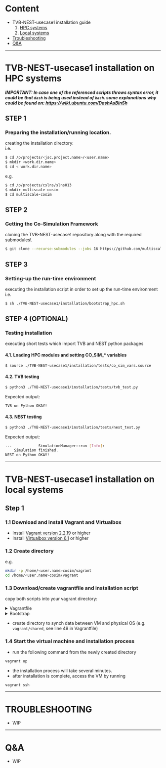 # Content
* TVB-NEST-usecase1 installation guide
  1. [HPC systems](#TVB-NEST-usecase1-installation-on-HPC-systems)
  2. [Local systems](#TVB-NEST-usecase1-installation-on-local-systems)
* [Troubleshooting](#Troubleshooting)
* [Q&A](#Q&A)

---

# TVB-NEST-usecase1 installation on HPC systems

##### IMPORTANT: In case one of the referenced scripts throws syntax error, it could be that `dash` is being used instead of `bash`. some explanations why could be found on: https://wiki.ubuntu.com/DashAsBinSh

## STEP 1
### Preparing the installation/running location.
creating the installation directory:\
i.e.
 ``` sh
$ cd /p/projects/<jsc.project.name>/<user.name>
$ mkdir <work.dir.name>
$ cd < work.dir.name>
```
e.g.
``` sh
$ cd /p/projects/cslns/slns013
$ mkdir multiscale-cosim
$ cd multiscale-cosim
```

## STEP 2
### Getting the Co-Simulation Framework
cloning the TVB-NEST-usecase1 repository along with the required submodules\
``` sh
$ git clone --recurse-submodules --jobs 16 https://github.com/multiscale-cosim/TVB-NEST-usecase1.git
```

## STEP 3
### Setting-up the run-time environment
executing the installation script in order to set up the run-time environment\
i.e.
``` sh
$ sh ./TVB-NEST-usecase1/installation/bootstrap_hpc.sh
```

## STEP 4 (OPTIONAL)
### Testing installation 
executing short tests which import TVB and NEST python packages
#### 4.1. Loading HPC modules and setting CO_SIM_* variables
``` sh
$ source ./TVB-NEST-usecase1/installation/tests/co_sim_vars.source
```

#### 4.2. TVB testing
``` sh
$ python3 ./TVB-NEST-usecase1/installation/tests/tvb_test.py
```
Expected output:
``` sh
TVB on Python OKAY!
```

#### 4.3. NEST testing
``` sh
$ python3 ./TVB-NEST-usecase1/installation/tests/nest_test.py
```
Expected output:
``` sh
...            SimulationManager::run [Info]:
    Simulation finished.
NEST on Python OKAY!
```

---

# TVB-NEST-usecase1 installation on local systems

## Step 1
### 1.1 Download and install Vagrant and Virtualbox
- Install [Vagrant version 2.2.19](https://www.vagrantup.com/) or higher
- Install [Virtualbox version 6.1](https://www.virtualbox.org/) or higher

### 1.2 Create directory
e.g.
``` sh
mkdir -p /home/<user.name>cosim/vagrant
cd /home/<user.name>cosim/vagrant
```

### 1.3 Download/create vagrantfile and installation script
copy both scripts into your vagrant directory:
<details>
  <summary>Vagrantfile</summary>
  
  ``` sh
  # -*- mode: ruby -*-
  # vi: set ft=ruby :

  # All Vagrant configuration is done below. The "2" in Vagrant.configure
  # configures the configuration version (we support older styles for
  # backwards compatibility). Please don't change it unless you know what
  # you're doing.
  Vagrant.configure("2") do |config|
    # The most common configuration options are documented and commented below.
    # For a complete reference, please see the online documentation at
    # https://docs.vagrantup.com.

    # Every Vagrant development environment requires a box. You can search for
    # boxes at https://vagrantcloud.com/search.
    config.vm.box = "ubuntu/focal64"

    # vagrant ouput name on console (during installation)
    config.vm.define "cosim_ubuntu_vm"

    # Disable automatic box update checking. If you disable this, then
    # boxes will only be checked for updates when the user runs
    # `vagrant box outdated`. This is not recommended.
    # config.vm.box_check_update = false

    # Create a forwarded port mapping which allows access to a specific port
    # within the machine from a port on the host machine. In the example below,
    # accessing "localhost:8080" will access port 80 on the guest machine.
    # NOTE: This will enable public access to the opened port
    # config.vm.network "forwarded_port", guest: 80, host: 8080

    # NEST Server (v3.4) / NEST Module of Insite (v2)
    config.vm.network "forwarded_port", guest: 5000, host: 52425
    # NEST Desktop (v3.2)
    config.vm.network "forwarded_port", guest: 54286, host: 54286
    # Access Node of Insite (v2)
    config.vm.network "forwarded_port", guest: 8080, host: 52056
    # CoSim Server (v0.1)
    config.vm.network "forwarded_port", guest: 52428, host: 52428

    # Create a forwarded port mapping which allows access to a specific port
    # within the machine from a port on the host machine and only allow access
    # via 127.0.0.1 to disable public access
    # config.vm.network "forwarded_port", guest: 80, host: 8080, host_ip: "127.0.0.1"

    # Create a private network, which allows host-only access to the machine
    # using a specific IP.
    # config.vm.network "private_network", ip: "192.168.33.10"

    # Create a public network, which generally matched to bridged network.
    # Bridged networks make the machine appear as another physical device on
    # your network.
    # config.vm.network "public_network"

    # Share an additional folder to the guest VM. The first argument is
    # the path on the host to the actual folder. The second argument is
    # the path on the guest to mount the folder. And the optional third
    # argument is a set of non-required options.
    config.vm.synced_folder "./shared", "/home/vagrant/shared_data"

    # Provider-specific configuration so you can fine-tune various
    # backing providers for Vagrant. These expose provider-specific options.
    # Example for VirtualBox:
    #
    config.vm.provider "virtualbox" do |vb|
      # Display the VirtualBox GUI when booting the machine
      vb.gui = false
      # name of the VirtualBox GUI
      vb.name = "cosim_ubuntu_gui"

      # Customize the amount of memory on the VM:
      vb.memory = "8192"

      #number of cpus
      vb.cpus = "8"
    end
    #
    # View the documentation for the provider you are using for more
    # information on available options.

    # Enable provisioning with a shell script. Additional provisioners such as
    # Ansible, Chef, Docker, Puppet and Salt are also available. Please see the
    # documentation for more information about their specific syntax and use.
    # config.vm.provision "shell", inline: <<-SHELL
    #   apt-get update
    #   apt-get install -y apache2
    # SHELL
    config.vm.provision "shell", path: "bootstrap.sh"
   end
  ```
 </details>
 <details>
  <summary>Bootstrap</summary>
  
  ``` sh
# ------------------------------------------------------------------------------
#  Copyright 2020 Forschungszentrum Jülich GmbH and Aix-Marseille Université
# "Licensed to the Apache Software Foundation (ASF) under one or more contributor
#  license agreements; and to You under the Apache License, Version 2.0. "
#
# Forschungszentrum Jülich
#  Institute: Institute for Advanced Simulation (IAS)
#    Section: Jülich Supercomputing Centre (JSC)
#   Division: High Performance Computing in Neuroscience
# Laboratory: Simulation Laboratory Neuroscience
#       Team: Multi-scale Simulation and Design
#
# ------------------------------------------------------------------------------
#
# This research was supported by the EBRAINS research infrastructure, 
# funded from the European Union’s Horizon 2020 Framework Programme for Research and Innovation
# under the Specific Grant Agreement No. 785907 (Human Brain Project SGA2) 
# and No. 945539 (Human Brain Project SGA3).
#

############################
### PACKAGE INSTALLATION ###
############################
# TODO: check versions -- specify versions
apt-get update
apt upgrade
apt-get install build-essential
# -> gcc-9,g++-9: 9.3.0-17ubuntu1~20.04
# -> make: 4.2.1-1.2
apt-get install -y doxygen # 1.8.17-0ubuntu2
apt-get install -y git
apt-get install -y emacs
# NOTE: python 3.8.10-0ubuntu1~20.04.2 is preinstalled
apt-get install -y python3-pip
apt-get install -y python3-all-dev
apt-get install -y python3.8-venv
apt-get install -y cmake # 3.16.3-1ubuntu1
# NOTE: ltdl, readline, boost, gsl (for nest)
apt-get install -y libltdl-dev
apt-get install -y libreadline-dev
apt-get install -y libboost-all-dev
apt-get install -y libgsl-dev

apt-get install -y mpich # 3.3.2-2build1

# TODO: temporary solution:
# both openmpi and mpich were installed and openmpi had higher priority.
# one way to change the default of mpicc and mpirun/mpiexec is to change the alternative:
echo "1" | update-alternatives --config mpi # --> choose mpich
echo "1" | update-alternatives --config mpirun # --> choose mpich

#######################
### PYTHON PACKAGES ###
#######################
pip3 install numba
pip3 install requests
pip3 install wheel
pip3 install cython
#pip3 install numpy # numpy-1.21.x as numba dependecy
pip3 install scipy
pip3 install mpi4py # mpi4py-3.1.3
pip3 install pillow
pip3 install nose
pip3 install elephant # +neo, +quantities dependency
pip3 install matplotlib # for PyNEST
# pip3 install IPython # for PyNEST 

# install ZeroMQ
pip3 install pyzmq

#################
### GIT SETUP ###
#################
ssh-keyscan github.com >> /home/vagrant/.ssh/known_hosts
# TODO: discussion about multiscale-cosim-team git account and usage
# email/github: multiscale.cosim@gmail.com
# pw: fdL;3+b\
# TODO: discussion about the tvb submodule (in template and usecase)

# create repository directoriy for later...
mkdir /home/vagrant/multiscale-cosim-repos
cd /home/vagrant/multiscale-cosim-repos

#####################################
### TEMPLATE/USECASE REPOSITORIES ###
#####################################
# Template -- integration test and simplest example:
git clone --recurse-submodules https://github.com/sontheimer/ModularScience-Cosim-Template.git

# Usecase Development -- usecase repositoris created from template
git clone --recurse-submodules https://github.com/sontheimer/TVB-NEST-usecase1.git

#########################
### NEST INSTALLATION ###
#########################
# TODO: find out if we should (of have to) use a python_venv specific for NEST

# Dependencies for NEST Server
pip3 install flask
pip3 install flask-cors
pip3 install RestrictedPython
pip3 install gunicorn

# Dependencies for NEST Server MPI
pip3 install docopt
pip3 install mpi4py

# Install NEST Desktop
pip install nest-desktop

mkdir /home/vagrant/nest-simulator-build/
cd /home/vagrant/nest-simulator-build/

cmake -DCMAKE_INSTALL_PREFIX:PATH=/home/vagrant/nest_installed/ /home/vagrant/multiscale-cosim-repos/TVB-NEST-usecase1/nest-simulator/ \
-Dwith-mpi=ON \
-Dwith-openmp=ON \
-Dwith-readline=ON \
-Dwith-ltdl=ON \
-Dcythonize-pynest=ON \
-DPYTHON_EXECUTABLE=/usr/bin/python3.8 \
-DPYTHON_INCLUDE_DIR=/usr/include/python3.8 \
-DPYTHON_LIBRARY=/usr/lib/x86_64-linux-gnu/libpython3.8.so

# number of processes can be increased, note: memory on the VM should be increased accordingly to avoid crashes
# Environment variable: $(nproc)
make -j 8
make install
# make installcheck 
# default: Error: PyNEST testing requested, but 'pytest' cannot be run.
# default: Testing also requires the 'pytest-xdist' and 'pytest-timeout' extensions.
# set environment variables
#echo 'source /home/vagrant/nest_installed/bin/nest_vars.sh' >> ~/.bashrc 
echo -e "\e[1;34mINFO -- NEST INSTALLATION COMPLETE!"

########################
### TVB INSTALLATION ###
########################
# required python packages already installed
pip3 install tvb-data==2.0 tvb-gdist==2.1.0 tvb-library==2.2 tvb-contrib==2.2
echo -e "\e[1;34mINFO -- TVB INSTALLATION COMPLETE!"

###########################
### COSIM REPOSITORIES  ###
###########################
cd /home/vagrant/multiscale-cosim-repos
# MS-Cosim Development:
# forks of the 'main' EBRAINS-cosim* repositories for development, regular updates and releases expected. 
git clone https://github.com/sontheimer/EBRAINS_Launcher.git
git clone https://github.com/sontheimer/EBRAINS_ConfigManager.git
git clone https://github.com/sontheimer/EBRAINS_InterscaleHUB.git
git clone https://github.com/sontheimer/EBRAINS_RichEndpoint.git
git clone https://github.com/sontheimer/EBRAINS_WorkflowConfigurations.git

#set rights to execute git commands
chmod -R 777 /home/vagrant/multiscale-cosim-repos

#echo 'export CO_SIM_ROOT_PATH=/home/vagrant/multiscale-cosim-repos' >> ~/.bashrc
#echo 'export CO_SIM_MODULES_ROOT_PATH=${CO_SIM_ROOT_PATH}' >> ~/.bashrc
#echo 'export CO_SIM_USE_CASE_ROOT_PATH=${CO_SIM_ROOT_PATH}/TVB-NEST-usecase1' >> ~/.bashrc

###############
### CLEANUP ###
###############
# nest
rm -r /home/vagrant/nest-simulator-build/
# ...

# setup complete message:
echo -e "\e[1;34mINFO -- BASIC SETUP COMPLETE!"
echo -e "\e[1;34mINFO -- Please configure your personal git account to complete the setup of the development environment!"

  ```
</details>

- create directory to synch data between VM and physical OS (e.g. `vagrant/shared`, see line 49 in Vagrantfile)

### 1.4 Start the virtual machine and installation process
- run the following command from the newly created directory
``` sh
vagrant up
```
- the installation process will take several minutes.
- after installation is complete, access the VM by running
``` sh
vagrant ssh
```

---

# TROUBLESHOOTING
* WIP

---

# Q&A
* WIP
